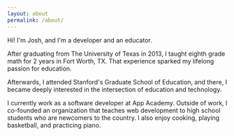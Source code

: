 ```yaml
---
layout: about
permalink: /about/
---
```


Hi! I'm Josh, and I'm a developer and an educator.

After graduating from The University of Texas in 2013, I taught eighth grade
math for 2 years in Fort Worth, TX. That experience sparked my lifelong passion
for education.

Afterwards, I attended Stanford's Graduate School of Education, and there, I
became deeply interested in the intersection of education and technology.

I currently work as a software developer at App Academy. Outside of work, I
co-founded an organization that teaches web development to high school students
who are newcomers to the country. I also enjoy cooking, playing basketball, and
practicing piano.
